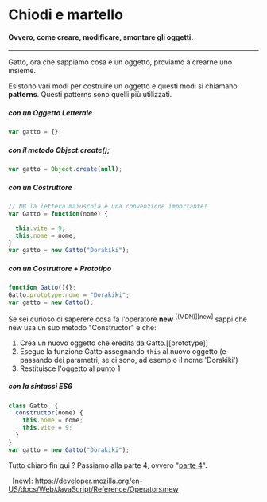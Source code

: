 # Chiodi e martello

#### Ovvero, come creare, modificare, smontare gli oggetti.

<hr>

Gatto, ora che sappiamo cosa è un oggetto, proviamo a crearne uno insieme. 

Esistono vari modi per costruire un oggetto e questi modi si chiamano **patterns**. Questi patterns sono quelli più utilizzati.

##### con un Oggetto Letterale
```javascript
var gatto = {};
```

##### con il metodo Object.create();
```javascript
var gatto = Object.create(null);
```

##### con un Costruttore 

```javascript
// NB la lettera maiuscola è una convenzione importante!
var Gatto = function(nome) {

  this.vite = 9;
  this.nome = nome;
}
var gatto = new Gatto("Dorakiki"); 

```

##### con un Costruttore + Prototipo

```javascript
function Gatto(){};
Gatto.prototype.nome = "Dorakiki";
var gatto = new Gatto(); 

```

Se sei curioso di saperere cosa fa l'operatore **new** <sup>[(MDN)][new]</sup> sappi che new usa un suo metodo "Constructor" e che:

1. Crea un nuovo oggetto che eredita da Gatto.[[prototype]]
2. Esegue la funzione Gatto assegnando `this` al nuovo oggetto (e passando dei parametri, se ci sono, ad esempio il nome 'Dorakiki')
3. Restituisce l'oggetto al punto 1

##### con la sintassi ES6 

```javascript
class Gatto  {
  constructor(nome) {
    this.nome = nome;
    this.vite = 9;
  }
}
var gatto = new Gatto("Dorakiki"); 

```

Tutto chiaro fin qui ? Passiamo alla parte 4, ovvero "[parte 4][4]".

[Object]: (https://developer.mozilla.org/en-US/docs/Web/JavaScript/Reference/Global_Objects/Object)

[index]: ../index.md
[4]: ./oggetti_parte_3.md
 
[new]: https://developer.mozilla.org/en-US/docs/Web/JavaScript/Reference/Operators/new
